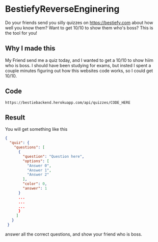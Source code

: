 # BestiefyReverseEnginering
Do your friends send you silly quizzes on https://bestiefy.com about how well you know them? Want to get 10/10 to show them who's boss? This is the tool for you!

## Why I made this
My Friend send me a quiz today, and I wanted to get a 10/10 to show hiim who is boss. I should have been studying for exams, but insted I spent a couple minutes figuring out how this websites code works, so I could get 10/10. 

## Code
```
https://bestiebackend.herokuapp.com/api/quizzes/CODE_HERE
```
## Result
You will get something like this
```json
{
  "quiz": {
    "questions": [
      {
        "question": "Question here",
        "options": [
          "Answer 0",
          "Answer 1",
          "Answer 2"
        ],
        "color": 0,
        "answer": 1
      }
      ...
      ...
      ...
      }
     ]
   }
 }
```
answer all the correct questions, and show your friend who is boss.
